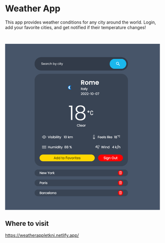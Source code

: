 # Weather App

This app provides weather conditions for any city around the world. Login, add your favorite cities, and get notified if their temperature changes!

<br>

![](src/assets/images/project_cover.png)

## Where to visit

https://weatherappletkni.netlify.app/
